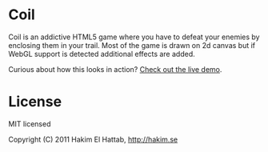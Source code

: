 # Coil

Coil is an addictive HTML5 game where you have to defeat your enemies by enclosing them in your trail. Most of the game is drawn on 2d canvas but if WebGL support is detected additional effects are added.

Curious about how this looks in action? [Check out the live demo](http://hakim.se/experiments/html5/coil).

# License

MIT licensed

Copyright (C) 2011 Hakim El Hattab, http://hakim.se